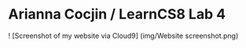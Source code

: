 # Arianna Cocjin / LearnCS8 Lab 4

! [Screenshot of my website via Cloud9] (img/Website screenshot.png)